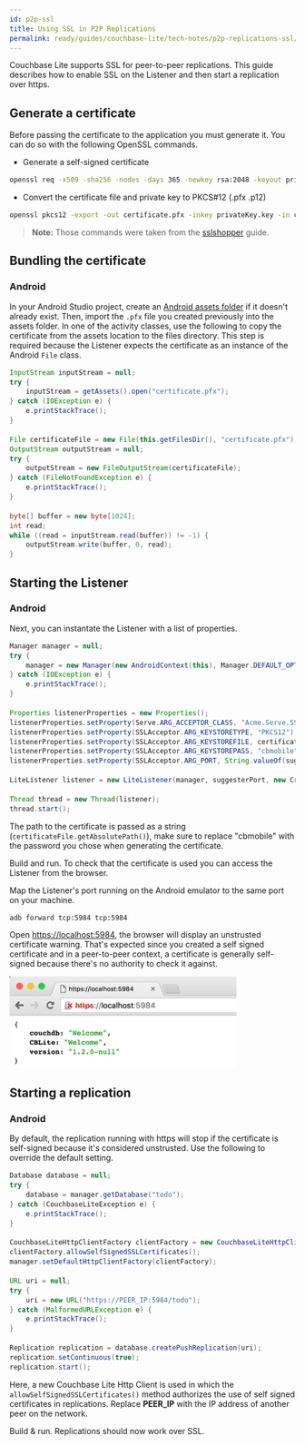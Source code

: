 ```yaml
---
id: p2p-ssl
title: Using SSL in P2P Replications
permalink: ready/guides/couchbase-lite/tech-notes/p2p-replications-ssl/index.html
---
```


Couchbase Lite supports SSL for peer-to-peer replications. This guide describes how to enable SSL on the Listener and then start a replication over https.

## Generate a certificate

Before passing the certificate to the application you must generate it. You can do so with the following OpenSSL commands.

- Generate a self-signed certificate

```bash
openssl req -x509 -sha256 -nodes -days 365 -newkey rsa:2048 -keyout privateKey.key -out certificate.crt
```

- Convert the certificate file and private key to PKCS#12 (.pfx .p12)

```bash
openssl pkcs12 -export -out certificate.pfx -inkey privateKey.key -in certificate.crt
```

> **Note:** Those commands were taken from the [sslshopper](https://www.sslshopper.com/article-most-common-openssl-commands.html) guide.

## Bundling the certificate

### Android

In your Android Studio project, create an [Android assets folder](http://www.android-examples.com/create-assets-folder-in-android-studio/) if it doesn't already exist. Then, import the `.pfx` file you created previously into the assets folder. In one of the activity classes, use the following to copy the certificate from the assets location to the files directory. This step is required because the Listener expects the certificate as an instance of the Android `File` class.

```java
InputStream inputStream = null;
try {
    inputStream = getAssets().open("certificate.pfx");
} catch (IOException e) {
    e.printStackTrace();
}

File certificateFile = new File(this.getFilesDir(), "certificate.pfx");
OutputStream outputStream = null;
try {
    outputStream = new FileOutputStream(certificateFile);
} catch (FileNotFoundException e) {
    e.printStackTrace();
}

byte[] buffer = new byte[1024];
int read;
while ((read = inputStream.read(buffer)) != -1) {
    outputStream.write(buffer, 0, read);
}
```

## Starting the Listener

### Android

Next, you can instantate the Listener with a list of properties.

```java
Manager manager = null;
try {
    manager = new Manager(new AndroidContext(this), Manager.DEFAULT_OPTIONS);
} catch (IOException e) {
    e.printStackTrace();
}

Properties listenerProperties = new Properties();
listenerProperties.setProperty(Serve.ARG_ACCEPTOR_CLASS, "Acme.Serve.SSLAcceptor");
listenerProperties.setProperty(SSLAcceptor.ARG_KEYSTORETYPE, "PKCS12");
listenerProperties.setProperty(SSLAcceptor.ARG_KEYSTOREFILE, certificateFile.getAbsolutePath());
listenerProperties.setProperty(SSLAcceptor.ARG_KEYSTOREPASS, "cbmobile");
listenerProperties.setProperty(SSLAcceptor.ARG_PORT, String.valueOf(suggesterPort));

LiteListener listener = new LiteListener(manager, suggesterPort, new Credentials("", ""), listenerProperties);

Thread thread = new Thread(listener);
thread.start();
```

The path to the certificate is passed as a string (`certificateFile.getAbsolutePath()`), make sure to replace "cbmobile" with the password you chose when generating the certificate.

Build and run. To check that the certificate is used you can access the Listener from the browser.

Map the Listener's port running on the Android emulator to the same port on your machine.

```
adb forward tcp:5984 tcp:5984
```

Open [https://localhost:5984](https://localhost:5984), the browser will display an unstrusted certificate warning. That's expected since you created a self signed certificate and in a peer-to-peer context, a certificate is generally self-signed because there's no authority to check it against.

![](img/browser.png)

## Starting a replication

### Android

By default, the replication running with https will stop if the certificate is self-signed because it's considered unstrusted. Use the following to override the default setting.

```java
Database database = null;
try {
    database = manager.getDatabase("todo");
} catch (CouchbaseLiteException e) {
    e.printStackTrace();
}

CouchbaseLiteHttpClientFactory clientFactory = new CouchbaseLiteHttpClientFactory(database.getPersistentCookieStore());
clientFactory.allowSelfSignedSSLCertificates();
manager.setDefaultHttpClientFactory(clientFactory);

URL uri = null;
try {
    uri = new URL("https://PEER_IP:5984/todo");
} catch (MalformedURLException e) {
    e.printStackTrace();
}

Replication replication = database.createPushReplication(uri);
replication.setContinuous(true);
replication.start();
```

Here, a new Couchbase Lite Http Client is used in which the `allowSelfSignedSSLCertificates()` method authorizes the use of self signed certificates in replications. Replace **PEER_IP** with the IP address of another peer on the network.

Build & run. Replications should now work over SSL.